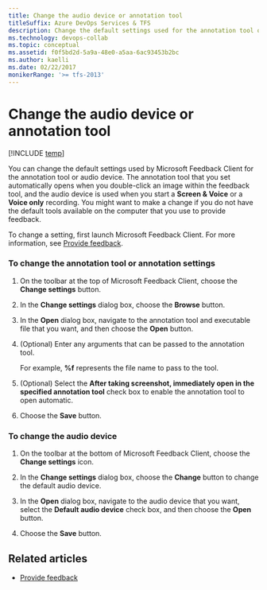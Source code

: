 ```yaml
---
title: Change the audio device or annotation tool
titleSuffix: Azure DevOps Services & TFS
description: Change the default settings used for the annotation tool or audio device in Azure DevOps Services & Team Foundation Server 
ms.technology: devops-collab
ms.topic: conceptual
ms.assetid: f0f5bd2d-5a9a-48e0-a5aa-6ac93453b2bc
ms.author: kaelli
ms.date: 02/22/2017 
monikerRange: '>= tfs-2013'
---
```


# Change the audio device or annotation tool

[!INCLUDE [temp](../../includes/version-vsts-tfs-all-versions.md)]

You can change the default settings used by Microsoft Feedback Client for the annotation tool or audio device. The annotation tool that you set automatically opens when you double-click an image within the feedback tool, and the audio device is used when you start a **Screen & Voice** or a **Voice only** recording. You might want to make a change if you do not have the default tools available on the computer that you use to provide feedback.

To change a setting, first launch Microsoft Feedback Client. For more information, see [Provide feedback](give-feedback.md).

### To change the annotation tool or annotation settings

1.  On the toolbar at the top of Microsoft Feedback Client, choose the **Change settings** button.

2.  In the **Change settings** dialog box, choose the **Browse** button.

3.  In the **Open** dialog box, navigate to the annotation tool and executable file that you want, and then choose the **Open** button.

4.  (Optional) Enter any arguments that can be passed to the annotation tool.

    For example, **%f** represents the file name to pass to the tool.

5.  (Optional) Select the **After taking screenshot, immediately open in the specified annotation tool** check box to enable the annotation tool to open automatic.

6.  Choose the **Save** button.

### To change the audio device

1.  On the toolbar at the bottom of Microsoft Feedback Client, choose the **Change settings** icon.

2.  In the **Change settings** dialog box, choose the **Change** button to change the default audio device.

3.  In the **Open** dialog box, navigate to the audio device that you want, select the **Default audio device** check box, and then choose the **Open** button.

4.  Choose the **Save** button.

## Related articles

- [Provide feedback](give-feedback.md)
